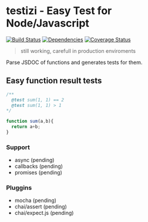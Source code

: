 # testizi - Easy Test for Node/Javascript
[![Build Status](https://travis-ci.org/thr0w/testizi.png)](https://travis-ci.org/thr0w/testizi) [![Dependencies](https://david-dm.org/thr0w/testizi.svg)](https://david-dm.org/thr0w/testizi) [![Coverage Status](https://img.shields.io/coveralls/thr0w/testizi.svg)](https://coveralls.io/r/thr0w/testizi?branch=master)

> still working, carefull in production enviroments

Parse JSDOC of functions and generates tests for them. 

## Easy function result tests

```javascript
/** 
  @test sum(1, 1) == 2
  @test sum(1, 1) > 1  
*/

function sum(a,b){
  return a+b;
}

```

### Support
* async (pending)
* callbacks (pending)
* promises (pending)

### Pluggins
* mocha (pending)
* chai/assert (pending)
* chai/expect.js (pending)
